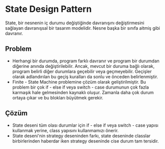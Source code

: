 # State Design Pattern

State, bir nesnenin iç durumu değiştiğinde davranışını değiştirmesini sağlayan davranışsal bir tasarım modelidir. Nesne başka bir sınıfa aitmiş gibi davranır.

## Problem

- Herhangi bir durumda, program farklı davranır ve program bir durumdan diğerine anında değiştirilebilir. Ancak, mevcut bir duruma bağlı olarak, program belirli diğer durumlara geçebilir veya geçmeyebilir. Geçişler olarak adlandırılan bu geçiş kuralları da sonlu ve önceden belirlenmiştir.
- Finite - State Machine problemine çözüm olarak geliştirilmiştir. Bu problem bir çok if - else if veya switch - case durumunun çok fazla karmaşık hale gelmesinden kaynaklı oluşur. Zamanla daha çok durum ortaya çıkar ve bu blokları büyütmek gerekir.

## Çözüm

- State deseni tüm olası durumlar için if - else if veya switch - case yapısı kullanmak yerine, class yapısını kullanmamızı önerir.
- State deseni'nin strategy deseninden farkı, state deseninde classlar birbirlerinden haberdar iken strategy deseninde cise durum tam tersidir.
